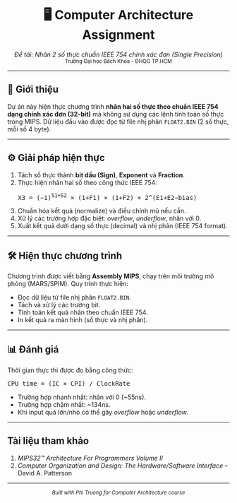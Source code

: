 <h1 align="center">🖥️ Computer Architecture Assignment</h1>

<p align="center">
  <em>Đề tài: Nhân 2 số thực chuẩn IEEE 754 chính xác đơn (Single Precision)</em><br>
  <sub>Trường Đại học Bách Khoa - ĐHQG TP.HCM</sub>
</p>

---

<h2>📖 Giới thiệu</h2>
<p>
Dự án này hiện thực chương trình <b>nhân hai số thực theo chuẩn IEEE 754 dạng chính xác đơn (32-bit)</b> 
mà không sử dụng các lệnh tính toán số thực trong MIPS. 
Dữ liệu đầu vào được đọc từ file nhị phân <code>FLOAT2.BIN</code> (2 số thực, mỗi số 4 byte).
</p>

---

<h2>⚙️ Giải pháp hiện thực</h2>
<ol>
  <li>Tách số thực thành <b>bit dấu (Sign)</b>, <b>Exponent</b> và <b>Fraction</b>.</li>
  <li>Thực hiện nhân hai số theo công thức IEEE 754:
    <pre>X3 = (−1)<sup>S1+S2</sup> × (1+F1) × (1+F2) × 2^(E1+E2−bias)</pre>
  </li>
  <li>Chuẩn hóa kết quả (normalize) và điều chỉnh mũ nếu cần.</li>
  <li>Xử lý các trường hợp đặc biệt: <i>overflow</i>, <i>underflow</i>, nhân với 0.</li>
  <li>Xuất kết quả dưới dạng số thực (decimal) và nhị phân (IEEE 754 format).</li>
</ol>

---

<h2>🛠️ Hiện thực chương trình</h2>
<p>
Chương trình được viết bằng <b>Assembly MIPS</b>, chạy trên môi trường mô phỏng (MARS/SPIM). 
Quy trình thực hiện:
</p>
<ul>
  <li>Đọc dữ liệu từ file nhị phân <code>FLOAT2.BIN</code>.</li>
  <li>Tách và xử lý các trường bit.</li>
  <li>Tính toán kết quả nhân theo chuẩn IEEE 754.</li>
  <li>In kết quả ra màn hình (số thực và nhị phân).</li>
</ul>

---

<h2>📊 Đánh giá</h2>
<p>
Thời gian thực thi được đo bằng công thức:
<pre>CPU_time = (IC × CPI) / ClockRate</pre>
</p>

<ul>
  <li>Trường hợp nhanh nhất: nhân với 0 (~55ns).</li>
  <li>Trường hợp chậm nhất: ~134ns.</li>
  <li>Khi input quá lớn/nhỏ có thể gây <i>overflow</i> hoặc <i>underflow</i>.</li>
</ul>

---

<h2> Tài liệu tham khảo</h2>
<ol>
  <li><i>MIPS32™ Architecture For Programmers Volume II</i></li>
  <li><i>Computer Organization and Design: The Hardware/Software Interface</i> – David A. Patterson</li>
</ol>

---

<p align="center">
  <sub><em>Built with Phi Truong for Computer Architecture course</em></sub>
</p>
